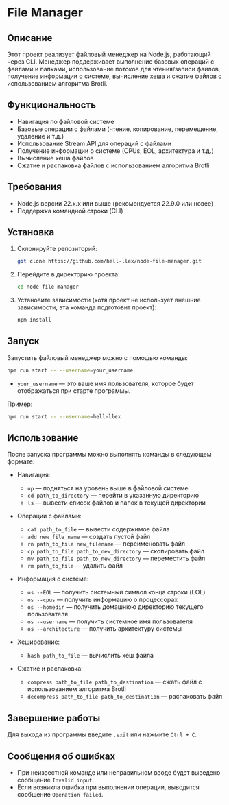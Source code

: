 # File Manager

## Описание

Этот проект реализует файловый менеджер на Node.js, работающий через CLI. Менеджер поддерживает выполнение базовых операций с файлами и папками, использование потоков для чтения/записи файлов, получение информации о системе, вычисление хеша и сжатие файлов с использованием алгоритма Brotli.

## Функциональность

- Навигация по файловой системе
- Базовые операции с файлами (чтение, копирование, перемещение, удаление и т.д.)
- Использование Stream API для операций с файлами
- Получение информации о системе (CPUs, EOL, архитектура и т.д.)
- Вычисление хеша файлов
- Сжатие и распаковка файлов с использованием алгоритма Brotli

## Требования

- Node.js версии 22.x.x или выше (рекомендуется 22.9.0 или новее)
- Поддержка командной строки (CLI)

## Установка

1. Склонируйте репозиторий:
    ```bash
    git clone https://github.com/hell-llex/node-file-manager.git
    ```

2. Перейдите в директорию проекта:
    ```bash
    cd node-file-manager
    ```

3. Установите зависимости (хотя проект не использует внешние зависимости, эта команда подготовит проект):
    ```bash
    npm install
    ```

## Запуск

Запустить файловый менеджер можно с помощью команды:

```bash
npm run start -- --username=your_username
```

- `your_username` — это ваше имя пользователя, которое будет отображаться при старте программы.

Пример:

```bash
npm run start -- --username=hell-llex
```

## Использование

После запуска программы можно выполнять команды в следующем формате:

- Навигация:
  - `up` — подняться на уровень выше в файловой системе
  - `cd path_to_directory` — перейти в указанную директорию
  - `ls` — вывести список файлов и папок в текущей директории

- Операции с файлами:
  - `cat path_to_file` — вывести содержимое файла
  - `add new_file_name` — создать пустой файл
  - `rn path_to_file new_filename` — переименовать файл
  - `cp path_to_file path_to_new_directory` — скопировать файл
  - `mv path_to_file path_to_new_directory` — переместить файл
  - `rm path_to_file` — удалить файл

- Информация о системе:
  - `os --EOL` — получить системный символ конца строки (EOL)
  - `os --cpus` — получить информацию о процессорах
  - `os --homedir` — получить домашнюю директорию текущего пользователя
  - `os --username` — получить системное имя пользователя
  - `os --architecture` — получить архитектуру системы

- Хеширование:
  - `hash path_to_file` — вычислить хеш файла

- Сжатие и распаковка:
  - `compress path_to_file path_to_destination` — сжать файл с использованием алгоритма Brotli
  - `decompress path_to_file path_to_destination` — распаковать файл

## Завершение работы

Для выхода из программы введите `.exit` или нажмите `Ctrl + C`.

## Сообщения об ошибках

- При неизвестной команде или неправильном вводе будет выведено сообщение `Invalid input`.
- Если возникла ошибка при выполнении операции, выводится сообщение `Operation failed`.
